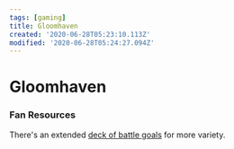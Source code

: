 ```yaml
---
tags: [gaming]
title: Gloomhaven
created: '2020-06-28T05:23:10.113Z'
modified: '2020-06-28T05:24:27.094Z'
---
```


# Gloomhaven

### Fan Resources

There's an extended [deck of battle goals](https://boardgamegeek.com/thread/2184131/satires-extended-battle-goals) for more variety.

